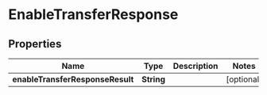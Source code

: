 # EnableTransferResponse

## Properties
Name | Type | Description | Notes
------------ | ------------- | ------------- | -------------
**enableTransferResponseResult** | **String** |  |  [optional]
